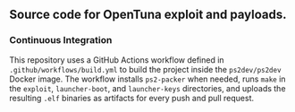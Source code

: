## Source code for OpenTuna exploit and payloads.

### Continuous Integration
This repository uses a GitHub Actions workflow defined in `.github/workflows/build.yml` to build the project inside the
`ps2dev/ps2dev` Docker image.
The workflow installs `ps2-packer` when needed, runs `make` in the `exploit`, `launcher-boot`, and `launcher-keys` directories, and uploads the resulting `.elf` binaries as artifacts for every push and pull request.

